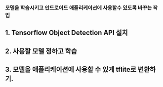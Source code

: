 ### 모델을 학습시키고 안드로이드 애플리케이션에 사용할수 있도록 바꾸는 작업

## 1. Tensorflow Object Detection API 설치 

## 2. 사용할 모델 정하고 학습

## 3. 모델을 애플리케이션에 사용할 수 있게 tflite로 변환하기.

